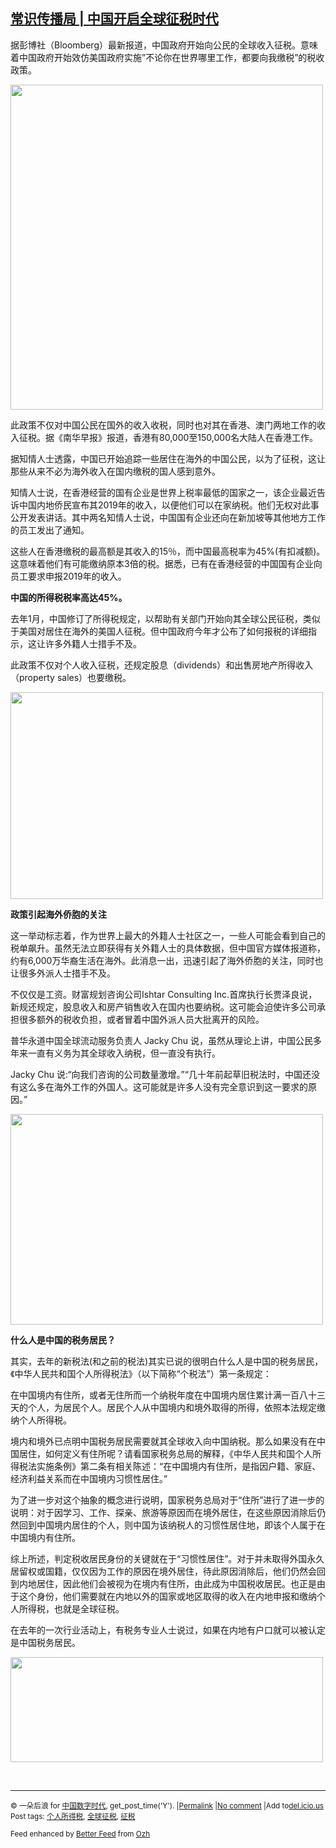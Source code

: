<!--1595083593000-->
[常识传播局 | 中国开启全球征税时代](https://chinadigitaltimes.net/chinese/2020/07/%e5%b8%b8%e8%af%86%e4%bc%a0%e6%92%ad%e5%b1%80-%e4%b8%ad%e5%9b%bd%e5%bc%80%e5%90%af%e5%85%a8%e7%90%83%e5%be%81%e7%a8%8e%e6%97%b6%e4%bb%a3/)
------

<p>据彭博社（Bloomberg）最新报道，中国政府开始向公民的全球收入征税。意味着中国政府开始效仿美国政府实施&#8221;不论你在世界哪里工作，都要向我缴税&#8221;的税收政策。</p><p><img class="aligncenter wp-image-650386" src="https://chinadigitaltimes.net/chinese/files/2020/07/屏幕快照-2020-07-18-上午10.05.40.png" alt="" width="500" height="520" srcset="https://chinadigitaltimes.net/chinese/files/2020/07/屏幕快照-2020-07-18-上午10.05.40.png 537w, https://chinadigitaltimes.net/chinese/files/2020/07/屏幕快照-2020-07-18-上午10.05.40-289x300.png 289w" sizes="(max-width: 500px) 100vw, 500px" /></p><p>此政策不仅对中国公民在国外的收入收税，同时也对其在香港、澳门两地工作的收入征税。据《南华早报》报道，香港有80,000至150,000名大陆人在香港工作。</p><div class="text_exposed_show"><p>据知情人士透露，中国已开始追踪一些居住在海外的中国公民，以为了征税，这让那些从来不必为海外收入在国内缴税的国人感到意外。</p><p>知情人士说，在香港经营的国有企业是世界上税率最低的国家之一，该企业最近告诉中国内地侨民宣布其2019年的收入，以便他们可以在家纳税。他们无权对此事公开发表讲话。其中两名知情人士说，中国国有企业还向在新加坡等其他地方工作的员工发出了通知。</p><p>这些人在香港缴税的最高额是其收入的15％，而中国最高税率为45%(有扣减额)。这意味着他们有可能缴纳原本3倍的税。据悉，已有在香港经营的中国国有企业向员工要求申报2019年的收入。</p><p><strong>中国的所得税税率高达45%。</strong></p><p>去年1月，中国修订了所得税规定，以帮助有关部门开始向其全球公民征税，类似于美国对居住在海外的美国人征税。但中国政府今年才公布了如何报税的详细指示，这让许多外籍人士措手不及。</p><p>此政策不仅对个人收入征税，还规定股息（dividends）和出售房地产所得收入（property sales）也要缴税。</p><p><img class="aligncenter wp-image-650387" src="https://chinadigitaltimes.net/chinese/files/2020/07/屏幕快照-2020-07-18-上午10.05.49.png" alt="" width="500" height="331" srcset="https://chinadigitaltimes.net/chinese/files/2020/07/屏幕快照-2020-07-18-上午10.05.49.png 524w, https://chinadigitaltimes.net/chinese/files/2020/07/屏幕快照-2020-07-18-上午10.05.49-300x199.png 300w" sizes="(max-width: 500px) 100vw, 500px" /></p><p><strong>政策引起海外侨胞的关注</strong></p><p>这一举动标志着，作为世界上最大的外籍人士社区之一，一些人可能会看到自己的税单飙升。虽然无法立即获得有关外籍人士的具体数据，但中国官方媒体报道称，约有6,000万华裔生活在海外。此消息一出，迅速引起了海外侨胞的关注，同时也让很多外派人士措手不及。</p><p>不仅仅是工资。财富规划咨询公司Ishtar Consulting Inc.首席执行长贾泽良说，新规还规定，股息收入和房产销售收入在国内也要纳税。这可能会迫使许多公司承担很多额外的税收负担，或者冒着中国外派人员大批离开的风险。</p><p>普华永道中国全球流动服务负责人 Jacky Chu 说，虽然从理论上讲，中国公民多年来一直有义务为其全球收入纳税，但一直没有执行。</p><p>Jacky Chu 说:“向我们咨询的公司数量激增。”“几十年前起草旧税法时，中国还没有这么多在海外工作的外国人。这可能就是许多人没有完全意识到这一要求的原因。”</p><p><img class="aligncenter wp-image-650388" src="https://chinadigitaltimes.net/chinese/files/2020/07/屏幕快照-2020-07-18-上午10.05.59.png" alt="" width="500" height="337" srcset="https://chinadigitaltimes.net/chinese/files/2020/07/屏幕快照-2020-07-18-上午10.05.59.png 519w, https://chinadigitaltimes.net/chinese/files/2020/07/屏幕快照-2020-07-18-上午10.05.59-300x202.png 300w" sizes="(max-width: 500px) 100vw, 500px" /></p><p><strong>什么人是中国的税务居民？</strong></p><p>其实，去年的新税法(和之前的税法)其实已说的很明白什么人是中国的税务居民，《中华人民共和国个人所得税法》（以下简称“个税法”）第一条规定：</p><p>在中国境内有住所，或者无住所而一个纳税年度在中国境内居住累计满一百八十三天的个人，为居民个人。居民个人从中国境内和境外取得的所得，依照本法规定缴纳个人所得税。</p><p>境内和境外已点明中国税务居民需要就其全球收入向中国纳税。那么如果没有在中国居住，如何定义有住所呢？请看国家税务总局的解释，《中华人民共和国个人所得税法实施条例》第二条有相关陈述：“在中国境内有住所，是指因户籍、家庭、经济利益关系而在中国境内习惯性居住。”</p><p>为了进一步对这个抽象的概念进行说明，国家税务总局对于“住所”进行了进一步的说明：对于因学习、工作、探亲、旅游等原因而在境外居住，在这些原因消除后仍然回到中国境内居住的个人，则中国为该纳税人的习惯性居住地，即该个人属于在中国境内有住所。</p><p>综上所述，判定税收居民身份的关键就在于“习惯性居住”。对于并未取得外国永久居留权或国籍，仅仅因为工作的原因在境外居住，待此原因消除后，他们仍然会回到内地居住，因此他们会被视为在境内有住所，由此成为中国税收居民。也正是由于这个身份，他们需要就在内地以外的国家或地区取得的收入在内地申报和缴纳个人所得税，也就是全球征税。</p><p>在去年的一次行业活动上，有税务专业人士说过，如果在内地有户口就可以被认定是中国税务居民。</p><p><img class="aligncenter wp-image-650389" src="https://chinadigitaltimes.net/chinese/files/2020/07/屏幕快照-2020-07-18-上午10.06.07.png" alt="" width="500" height="168" srcset="https://chinadigitaltimes.net/chinese/files/2020/07/屏幕快照-2020-07-18-上午10.06.07.png 510w, https://chinadigitaltimes.net/chinese/files/2020/07/屏幕快照-2020-07-18-上午10.06.07-300x101.png 300w" sizes="(max-width: 500px) 100vw, 500px" /></p></div><p>&nbsp;</p><hr /><p><small>&copy; 一朵后浪 for <a href="https://chinadigitaltimes.net/chinese">中国数字时代</a>, get_post_time('Y'). |<a href="https://chinadigitaltimes.net/chinese/2020/07/%e5%b8%b8%e8%af%86%e4%bc%a0%e6%92%ad%e5%b1%80-%e4%b8%ad%e5%9b%bd%e5%bc%80%e5%90%af%e5%85%a8%e7%90%83%e5%be%81%e7%a8%8e%e6%97%b6%e4%bb%a3/">Permalink</a> |<a href="https://chinadigitaltimes.net/chinese/2020/07/%e5%b8%b8%e8%af%86%e4%bc%a0%e6%92%ad%e5%b1%80-%e4%b8%ad%e5%9b%bd%e5%bc%80%e5%90%af%e5%85%a8%e7%90%83%e5%be%81%e7%a8%8e%e6%97%b6%e4%bb%a3/#comments">No comment</a> |Add to<a href="http://del.icio.us/post?url=https://chinadigitaltimes.net/chinese/2020/07/%e5%b8%b8%e8%af%86%e4%bc%a0%e6%92%ad%e5%b1%80-%e4%b8%ad%e5%9b%bd%e5%bc%80%e5%90%af%e5%85%a8%e7%90%83%e5%be%81%e7%a8%8e%e6%97%b6%e4%bb%a3/&amp;title=常识传播局 | 中国开启全球征税时代">del.icio.us</a><br/>Post tags: <a href="https://chinadigitaltimes.net/chinese/tag/%e4%b8%aa%e4%ba%ba%e6%89%80%e5%be%97%e7%a8%8e/" rel="tag">个人所得税</a>, <a href="https://chinadigitaltimes.net/chinese/tag/%e5%85%a8%e7%90%83%e5%be%81%e7%a8%8e/" rel="tag">全球征税</a>, <a href="https://chinadigitaltimes.net/chinese/tag/%e5%be%81%e7%a8%8e/" rel="tag">征税</a><br/></small></p><p><small>Feed enhanced by <a href='http://planetozh.com/blog/my-projects/wordpress-plugin-better-feed-rss/'>Better Feed</a> from  <a href='http://planetozh.com/blog/'>Ozh</a></small></p>
